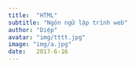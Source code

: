 ```yaml
---
title:  "HTML"
subtitle: "Ngôn ngữ lập trình web"
author: "Diệp"
avatar: "img/tttt.jpg"
image: "img/a.jpg"
date:   2017-6-16
---
```

